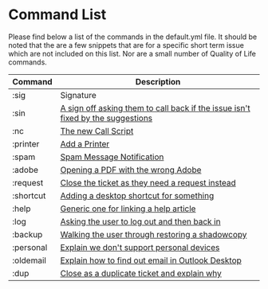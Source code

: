 # Command List

Please find below a list of the commands in the default.yml file. It should be noted that the are a few snippets that are for a specific short term issue which are not included on this list. Nor are a small number of Quality of Life commands.

Command | Description
--- | ---
:sig | Signature
:sin | [A sign off asking them to call back if the issue isn't fixed by the suggestions](https://github.com/Steven-Glasziou/Help-Desk-Espanso/blob/master/Snippets/Possibly%20Resolved.md)
:nc | [The new Call Script](https://github.com/Steven-Glasziou/Help-Desk-Espanso/blob/master/Snippets/Call%20Script.md)
:printer | [Add a Printer](https://github.com/Steven-Glasziou/Help-Desk-Espanso/blob/master/Snippets/Add%20Printer.md)
:spam | [Spam Message Notification](https://github.com/Steven-Glasziou/Help-Desk-Espanso/blob/master/Snippets/Add%20Printer.md)
:adobe | [Opening a PDF with the wrong Adobe](https://github.com/Steven-Glasziou/Help-Desk-Espanso/blob/master/Snippets/Adobe.md)
:request | [Close the ticket as they need a request instead](https://github.com/Steven-Glasziou/Help-Desk-Espanso/blob/master/Snippets/Request.md)
:shortcut | [Adding a desktop shortcut for something](https://github.com/Steven-Glasziou/Help-Desk-Espanso/blob/master/Snippets/Shortcut.md)
:help | [Generic one for linking a help article](https://github.com/Steven-Glasziou/Help-Desk-Espanso/blob/master/Snippets/Help.md)
:log | [Asking the user to log out and then back in](https://github.com/Steven-Glasziou/Help-Desk-Espanso/blob/master/Snippets/Logout%20to%20solve.md)
:backup | [Walking the user through restoring a shadowcopy](https://github.com/Steven-Glasziou/Help-Desk-Espanso/blob/master/Snippets/Restore%20an%20File.md)
:personal | [Explain we don't support personal devices](https://github.com/Steven-Glasziou/Help-Desk-Espanso/blob/master/Snippets/Personal%20Device.md)
:oldemail | [Explain how to find out email in Outlook Desktop](https://github.com/Steven-Glasziou/Help-Desk-Espanso/blob/master/Snippets/Old%20Email.md)
:dup | [Close as a duplicate ticket and explain why](https://github.com/Steven-Glasziou/Help-Desk-Espanso/blob/master/Snippets/Closed%20as%20a%20Duplicate.md)